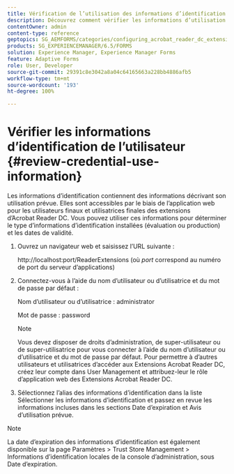 ```yaml
---
title: Vérification de l’utilisation des informations d’identification
description: Découvrez comment vérifier les informations d’utilisation des informations d’identification. Les informations d’utilisation des informations d’identification qui décrivent son utilisation sont accessibles via l’extension Acrobat Reader.
contentOwner: admin
content-type: reference
geptopics: SG_AEMFORMS/categories/configuring_acrobat_reader_dc_extensions
products: SG_EXPERIENCEMANAGER/6.5/FORMS
solution: Experience Manager, Experience Manager Forms
feature: Adaptive Forms
role: User, Developer
source-git-commit: 29391c8e3042a8a04c64165663a228bb4886afb5
workflow-type: tm+mt
source-wordcount: '193'
ht-degree: 100%

---
```


# Vérifier les informations d’identification de l’utilisateur {#review-credential-use-information}

Les informations d’identification contiennent des informations décrivant son utilisation prévue. Elles sont accessibles par le biais de l’application web pour les utilisateurs finaux et utilisatrices finales des extensions d’Acrobat Reader DC. Vous pouvez utiliser ces informations pour déterminer le type d’informations d’identification installées (évaluation ou production) et les dates de validité.

1. Ouvrez un navigateur web et saisissez l’URL suivante :

   http://localhost:port/ReaderExtensions (où *port* correspond au numéro de port du serveur d’applications)

1. Connectez-vous à l’aide du nom d’utilisateur ou d’utilisatrice et du mot de passe par défaut :

   Nom d’utilisateur ou d’utilisatrice : administrator

   Mot de passe : password

   >[!NOTE]
   >
   >Vous devez disposer de droits d’administration, de super-utilisateur ou de super-utilisatrice pour vous connecter à l’aide du nom d’utilisateur ou d’utilisatrice et du mot de passe par défaut. Pour permettre à d’autres utilisateurs et utilisatrices d’accéder aux Extensions Acrobat Reader DC, créez leur compte dans User Management et attribuez-leur le rôle d’application web des Extensions Acrobat Reader DC.

1. Sélectionnez l’alias des informations d’identification dans la liste Sélectionner les informations d’identification et passez en revue les informations incluses dans les sections Date d’expiration et Avis d’utilisation prévue.

>[!NOTE]
>
>La date d’expiration des informations d’identification est également disponible sur la page Paramètres > Trust Store Management > Informations d’identification locales de la console d’administration, sous Date d’expiration.
